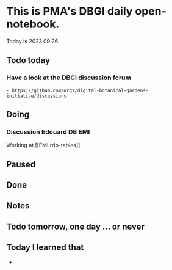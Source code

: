 

# This is PMA's DBGI daily open-notebook.

Today is 2023.09.26

## Todo today

### Have a look at the DBGI discussion forum
    - https://github.com/orgs/digital-botanical-gardens-initiative/discussions
###
###

## Doing


### Discussion Edouard DB EMI

Working at [[EMI.rdb-tables]]

## Paused

## Done

## Notes

## Todo tomorrow, one day ... or never

###
###
###


## Today I learned that

-
